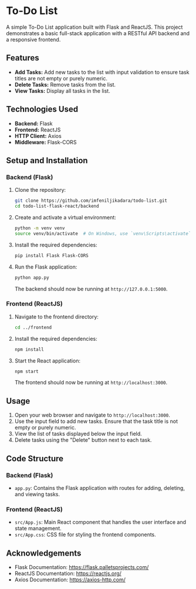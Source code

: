 # To-Do List

A simple To-Do List application built with Flask and ReactJS. This project demonstrates a basic full-stack application with a RESTful API backend and a responsive frontend.

## Features

- **Add Tasks:** Add new tasks to the list with input validation to ensure task titles are not empty or purely numeric.
- **Delete Tasks:** Remove tasks from the list.
- **View Tasks:** Display all tasks in the list.

## Technologies Used

- **Backend:** Flask
- **Frontend:** ReactJS
- **HTTP Client:** Axios
- **Middleware:** Flask-CORS

## Setup and Installation

### Backend (Flask)

1. Clone the repository:
    ```sh
    git clone https://github.com/imfeniljikadara/todo-list.git
    cd todo-list-flask-react/backend
    ```

2. Create and activate a virtual environment:
    ```sh
    python -m venv venv
    source venv/bin/activate  # On Windows, use `venv\Scripts\activate`
    ```

3. Install the required dependencies:
    ```sh
    pip install Flask Flask-CORS
    ```

4. Run the Flask application:
    ```sh
    python app.py
    ```
   The backend should now be running at `http://127.0.0.1:5000`.

### Frontend (ReactJS)

1. Navigate to the frontend directory:
    ```sh
    cd ../frontend
    ```

2. Install the required dependencies:
    ```sh
    npm install
    ```

3. Start the React application:
    ```sh
    npm start
    ```
   The frontend should now be running at `http://localhost:3000`.

## Usage

1. Open your web browser and navigate to `http://localhost:3000`.
2. Use the input field to add new tasks. Ensure that the task title is not empty or purely numeric.
3. View the list of tasks displayed below the input field.
4. Delete tasks using the "Delete" button next to each task.

## Code Structure

### Backend (Flask)

- `app.py`: Contains the Flask application with routes for adding, deleting, and viewing tasks.

### Frontend (ReactJS)

- `src/App.js`: Main React component that handles the user interface and state management.
- `src/App.css`: CSS file for styling the frontend components.

## Acknowledgements

- Flask Documentation: https://flask.palletsprojects.com/
- ReactJS Documentation: https://reactjs.org/
- Axios Documentation: https://axios-http.com/
